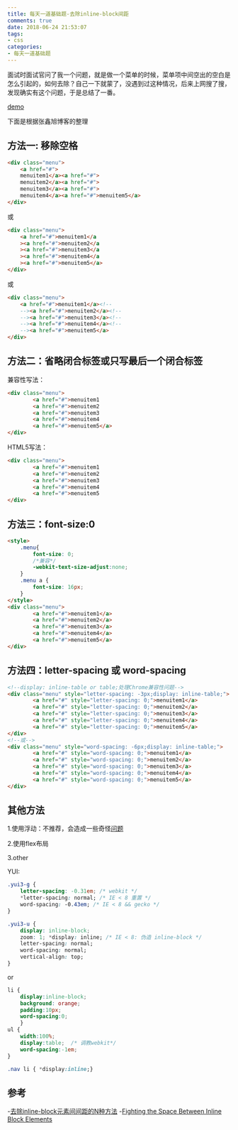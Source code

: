 ```yaml
---
title: 每天一道基础题-去除inline-block间距
comments: true
date: 2018-06-24 21:53:07
tags:
- css
categories:
- 每天一道基础题
---
```

面试时面试官问了我一个问题，就是做一个菜单的时候，菜单项中间空出的空白是怎么引起的，如何去除？自己一下就蒙了，没遇到过这种情况，后来上网搜了搜，发现确实有这个问题，于是总结了一番。
<!--more-->

[demo](https://github.com/linghuam/test/tree/master/css/28.html)

下面是根据张鑫旭博客的整理

## 方法一: 移除空格

```HTML
<div class="menu">
    <a href="#">
    menuitem1</a><a href="#">
    menuitem2</a><a href="#">
    menuitem3</a><a href="#">
    menuitem4</a><a href="#">menuitem5</a>
</div>
```
或
```HTML
<div class="menu">
    <a href="#">menuitem1</a
    ><a href="#">menuitem2</a
    ><a href="#">menuitem3</a
    ><a href="#">menuitem4</a
    ><a href="#">menuitem5</a>
</div>
```
或
```HTML
<div class="menu">
    <a href="#">menuitem1</a><!--
    --><a href="#">menuitem2</a><!--    
    --><a href="#">menuitem3</a><!--                
    --><a href="#">menuitem4</a><!--
    --><a href="#">menuitem5</a>
</div>
```

## 方法二：省略闭合标签或只写最后一个闭合标签

兼容性写法：

```HTML
<div class="menu">
        <a href="#">menuitem1
        <a href="#">menuitem2
        <a href="#">menuitem3
        <a href="#">menuitem4
        <a href="#">menuitem5</a>
</div>
```

HTML5写法：

```HTML
<div class="menu">
        <a href="#">menuitem1
        <a href="#">menuitem2
        <a href="#">menuitem3
        <a href="#">menuitem4
        <a href="#">menuitem5
</div>
```

## 方法三：font-size:0

```HTML
<style>
    .menu{
        font-size: 0;
        /*兼容*/
        -webkit-text-size-adjust:none;
    }
    .menu a {
        font-size: 16px;
    }
</style>
<div class="menu"> 
        <a href="#">menuitem1</a>
        <a href="#">menuitem2</a>
        <a href="#">menuitem3</a>
        <a href="#">menuitem4</a>
        <a href="#">menuitem5</a>
</div>
```

## 方法四：letter-spacing 或 word-spacing

```HTML
<!--display: inline-table or table;处理Chrome兼容性问题-->
<div class="menu" style="letter-spacing: -3px;display: inline-table;"> 
        <a href="#" style="letter-spacing: 0;">menuitem1</a>
        <a href="#" style="letter-spacing: 0;">menuitem2</a>
        <a href="#" style="letter-spacing: 0;">menuitem3</a>
        <a href="#" style="letter-spacing: 0;">menuitem4</a>
        <a href="#" style="letter-spacing: 0;">menuitem5</a>
</div>
<!--或-->
<div class="menu" style="word-spacing: -6px;display: inline-table;"> 
        <a href="#" style="word-spacing: 0;">menuitem1</a>
        <a href="#" style="word-spacing: 0;">menuitem2</a>
        <a href="#" style="word-spacing: 0;">menuitem3</a>
        <a href="#" style="word-spacing: 0;">menuitem4</a>
        <a href="#" style="word-spacing: 0;">menuitem5</a>
</div>
```

##  其他方法

1.使用浮动：不推荐，会造成一些奇怪[问题](https://codepen.io/chriscoyier/pen/blExo)

2.使用flex布局

3.other

YUI:
```css
.yui3-g {
    letter-spacing: -0.31em; /* webkit */
    *letter-spacing: normal; /* IE < 8 重置 */
    word-spacing: -0.43em; /* IE < 8 && gecko */
}

.yui3-u {
    display: inline-block;
    zoom: 1; *display: inline; /* IE < 8: 伪造 inline-block */
    letter-spacing: normal;
    word-spacing: normal;
    vertical-align: top;
}
```
or 

```css
li {
    display:inline-block;
    background: orange;
    padding:10px;
    word-spacing:0;
    }
ul {
    width:100%;
    display:table;  /* 调教webkit*/
    word-spacing:-1em;
}

.nav li { *display:inline;}
```

## 参考
-[去除inline-block元素间间距的N种方法](https://www.zhangxinxu.com/wordpress/2012/04/inline-block-space-remove-%E5%8E%BB%E9%99%A4%E9%97%B4%E8%B7%9D/)
-[Fighting the Space Between Inline Block Elements](https://css-tricks.com/fighting-the-space-between-inline-block-elements/)